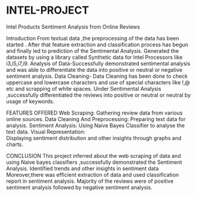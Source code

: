 # INTEL-PROJECT
Intel Products Sentiment Analysis from Online Reviews


  Introduction
  From textual data ,the preprocessing of the data  has been started . After that feature extraction and classification process has begun and finally led to prediction of the Sentimental Analysis.
Generated the datasets by using a library called Synthetic data for Intel Processors like i3,i5,i7,i9.
Analysis of Data-Successfully demonstrated sentimental analysis and was able to differentiate the data into positive or neutral or negative sentiment analysis.
Data Cleaning- Data Cleaning has been done to check uppercase and lowercase characters and use of special characters like !,@ etc and scrapping of white spaces.
Under Sentimental Analysis ,successfully differentiated the reviews into positive or neutral or neutral by usage of keywords.


FEATURES OFFERED
Web Scraping:
Gathering review data from various online sources.
Data Cleaning And Preprocessing:
Preparing text data for analysis.
Sentiment Analysis:
Using   Naive Bayes Classifier to analyse the text data.
Visual Representation:  
Displaying sentiment distribution and other insights through graphs and charts.

CONCLUSION
This  project inferred about the web scraping of data and using    Naive bayes classifiers ,successfully demonstrated the Sentiment Analysis.
Identified trends and other insights in sentiment data
Moreover,there was efficient extraction of data and used classification report in sentiment analysis.
Majority of the reviews were of positive sentiment analysis followed by negative sentiment analysis.


